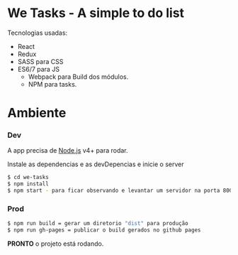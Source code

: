 # We Tasks - A simple to do list

Tecnologias usadas:
  - React
  - Redux
  - SASS para CSS
  - ES6/7 para JS
	- Webpack para Build dos módulos.
	- NPM para tasks.

# Ambiente

### Dev

A app precisa de [Node.js](https://nodejs.org/) v4+ para rodar.

Instale as dependencias e as devDepencias e inicie o server

```sh
$ cd we-tasks
$ npm install
$ npm start - para ficar observando e levantar um servidor na porta 8001
```

### Prod

```sh
$ npm run build = gerar um diretorio "dist" para produção
$ npm run gh-pages = publicar o build gerados no github pages
```

**PRONTO** o projeto está rodando.
